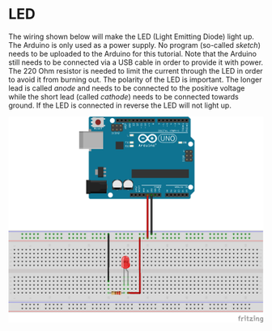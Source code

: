 # LED

The wiring shown below will make the LED (Light Emitting Diode) light up. The Arduino is only used as
a power supply. No program (so-called _sketch_) needs to be uploaded to the Arduino for this tutorial.
Note that the Arduino still needs to be connected via a USB cable in order to provide it with power.
The 220 Ohm resistor is needed to limit the current
through the LED in order to avoid it from burning out. The polarity of the LED is important. The longer
lead is called *anode* and needs to be connected to the positive voltage while the short lead
(called *cathode*) needs to be connected towards ground. If the LED is connected in reverse the LED
will not light up.

![](doc/LEDResistor_bb.png)

